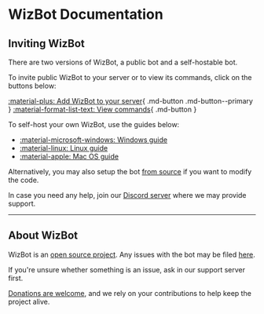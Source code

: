 # WizBot Documentation

<!-- ![img][header] -->

## Inviting WizBot

There are two versions of WizBot, a public bot and a self-hostable bot.

To invite public WizBot to your server or to view its commands, click on the buttons below:

[:material-plus: Add WizBot to your server][invite]{ .md-button .md-button--primary }
[:material-format-list-text: View commands][commands]{ .md-button }

To self-host your own WizBot, use the guides below:

- [:material-microsoft-windows: Windows guide][windows-guide]
- [:material-linux: Linux guide][linux-guide]
- [:material-apple: Mac OS guide][macos-guide]

Alternatively, you may also setup the bot [from source][from-source-guide] if you want to modify the code.

In case you need any help, join our [Discord server][discord-server] where we may provide support.

---

## About WizBot

WizBot is an [open source project][github]. Any issues with the bot may be filed [here][issues].

If you're unsure whether something is an issue, ask in our support server first.

[Donations are welcome][donate], and we rely on your contributions to help keep the project alive.

[invite]: https://wizbot.cc/botinvite
[commands]: https://commands.wizbot.cc/
[windows-guide]: ./guides/windows-guide.md
[linux-guide]: ./guides/linux-guide.md
[macos-guide]: ./guides/osx-guide.md
[from-source-guide]: ./guides/from-source.md
[discord-server]: https://wizbot.cc/discord
[github]: https://gitlab.com/Wizkiller96/WizBot
[issues]: https://gitlab.com/Wizkiller96/WizBot/issues
[donate]: ./donate.md
